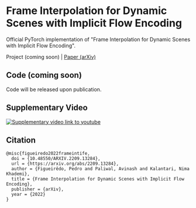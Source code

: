 # Frame Interpolation for Dynamic Scenes with Implicit Flow Encoding
Official PyTorch implementation of "Frame Interpolation for Dynamic Scenes with Implicit Flow Encoding".

Project (coming soon) | [Paper (arXiv)](https://arxiv.org/abs/2209.13284)


## Code (coming soon)
Code will be released upon publication.

## Supplementary Video
[![Supplementary video link to youtube](misc/baby.gif)](https://www.youtube.com/watch?v=vEyqvn2mqnI)


## Citation
```
@misc{figueiredo2022frameintife,
  doi = {10.48550/ARXIV.2209.13284},
  url = {https://arxiv.org/abs/2209.13284},
  author = {Figueirêdo, Pedro and Paliwal, Avinash and Kalantari, Nima Khademi},
  title = {Frame Interpolation for Dynamic Scenes with Implicit Flow Encoding},
  publisher = {arXiv},
  year = {2022}
}
```